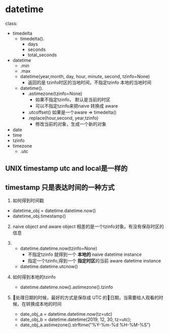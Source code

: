 # datetime
class:
* timedelta
    * timedelta().
        * days
        * seconds
        * total_seconds
* datetime
    * .min
    * .max
    * datetime(year,month, day, hour, minute, second, tzinfo=None)
        * 返回的是 tzinfo时区的当地时间，不指定tzinfo 本地的当地时间
    * datetime().
        * .astimezone(tzinfo=None)
            * 如果不指定tzinfo， 默认是当前的时区
            * 可以不指定tzinfo来把naive 转换成 aware 
        * .utcoffset() 如果是一个aware => timedelta()
        * .replace(hour,second, year,tzinfo)
            * 修改当前的对象，生成一个新的对象
* date
* time
* tzinfo
* timezone
    * .utc

## UNIX timestamp utc and local是一样的
## timestamp 只是表达时间的一种方式

1. 如何得到时间戳
* datetime_obj = datetime.datetime.now()
* datetime_obj.timestamp()

2. naive object and aware object 相差的是一个tzinfo对象。有没有保存时区的信息

3. 
    * datetime.datetime.now(tzinfo=None)
        * 不指定tzinfo 就得到一个 **本地的** naive datetime instance
        * 指定一个tzinfo,得到一个 **指定时区**的当前 aware datetime instance
    * datetime.datetime.utcnow()
4. 如何得到本地的tzinfo
    * datetime.datetime.now().astimezone().tzinfo
5. 处理日期的时候，最好的方式是保存成 UTC 的日期，当需要给人观看的时候，在转换成本地的时间
    * date_obj_a = datetime.datetime.now(tz=utc)
    * date_obj_b = datetime.datetime(2019, 12, 30, tz=utc);
    * date_obj_a.astimezone().strftime("%Y-%m-%d %H-%M-%S")
    
